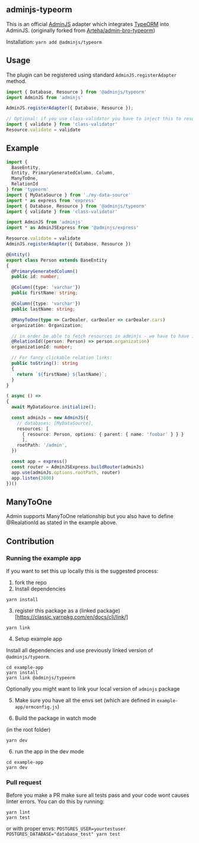 ## adminjs-typeorm

This is an official [AdminJS](https://github.com/SoftwareBrothers/adminjs) adapter which integrates [TypeORM](https://typeorm.io/) into AdminJS. (originally forked from [Arteha/admin-bro-typeorm](https://github.com/Arteha/admin-bro-typeorm))

Installation: `yarn add @adminjs/typeorm`

## Usage

The plugin can be registered using standard `AdminJS.registerAdapter` method.

```typescript
import { Database, Resource } from '@adminjs/typeorm'
import AdminJS from 'adminjs'

AdminJS.registerAdapter({ Database, Resource });

// Optional: if you use class-validator you have to inject this to resource.
import { validate } from 'class-validator'
Resource.validate = validate
```

## Example

```typescript
import {
  BaseEntity,
  Entity, PrimaryGeneratedColumn, Column,
  ManyToOne,
  RelationId
} from 'typeorm'
import { MyDataSource } from './my-data-source'
import * as express from 'express'
import { Database, Resource } from '@adminjs/typeorm'
import { validate } from 'class-validator'

import AdminJS from 'adminjs'
import * as AdminJSExpress from '@adminjs/express'

Resource.validate = validate
AdminJS.registerAdapter({ Database, Resource })

@Entity()
export class Person extends BaseEntity
{
  @PrimaryGeneratedColumn()
  public id: number;

  @Column({type: 'varchar'})
  public firstName: string;

  @Column({type: 'varchar'})
  public lastName: string;

  @ManyToOne(type => CarDealer, carDealer => carDealer.cars)
  organization: Organization;

  // in order be able to fetch resources in adminjs - we have to have id available
  @RelationId((person: Person) => person.organization)
  organizationId: number;

  // For fancy clickable relation links:
  public toString(): string
  {
    return `${firstName} ${lastName}`;
  }
}

( async () =>
{
  await MyDataSource.initialize();

  const adminJs = new AdminJS({
    // databases: [MyDataSource],
    resources: [
      { resource: Person, options: { parent: { name: 'foobar' } } }
      ],
    rootPath: '/admin',
  })

  const app = express()
  const router = AdminJSExpress.buildRouter(adminJs)
  app.use(adminJs.options.rootPath, router)
  app.listen(3000)
})()
```

## ManyToOne

Admin supports ManyToOne relationship but you also have to define @RealationId as stated in the example above.

## Contribution

### Running the example app

If you want to set this up locally this is the suggested process:

1. fork the repo
2. Install dependencies

```
yarn install
```

3. register this package as a (linked package)[https://classic.yarnpkg.com/en/docs/cli/link/]

```
yarn link
```

4. Setup example app

Install all dependencies and use previously linked version of `@adminjs/typeorm`.

```
cd example-app
yarn install
yarn link @adminjs/typeorm
```

Optionally you might want to link your local version of `adminjs` package

5. Make sure you have all the envs set (which are defined in `example-app/ormconfig.js`)

6. Build the package in watch mode

(in the root folder)

```
yarn dev
```

6. run the app in the dev mode

```
cd example-app
yarn dev
```

### Pull request

Before you make a PR make sure all tests pass and your code wont causes linter errors.
You can do this by running:

```
yarn lint
yarn test
```

or with proper envs: `POSTGRES_USER=yourtestuser POSTGRES_DATABASE="database_test" yarn test`